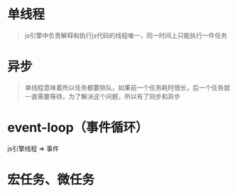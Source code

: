 # 单线程

> js引擎中负责解释和执行js代码的线程唯一，同一时间上只能执行一件任务

# 异步

> 单线程意味着所以任务都要排队，如果前一个任务耗时很长，后一个任务就一直需要等待，为了解决这个问题，所以有了同步和异步

# event-loop（事件循环）

js引擎线程 => 事件

# 宏任务、微任务